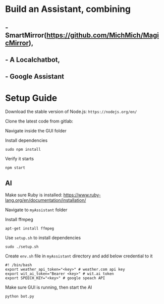 # Build an Assistant, combining 
## - SmartMirror(https://github.com/MichMich/MagicMirror), 
## - A Localchatbot,
## - Google Assistant


# Setup Guide

Download the stable version of Node.js: 
`https://nodejs.org/en/`

Clone the latest code from gitlab:

Navigate inside the GUI folder

Install dependencies
```shell
sudo npm install
```
 
Verify it starts
```shell
npm start
```
 
## AI
 
Make sure Ruby is installed: https://www.ruby-lang.org/en/documentation/installation/
 
Navigate to `myAssistant` folder

Install ffmpeg
```
apt-get install ffmpeg
```

Use `setup.sh` to install dependencies
```shell
sudo ./setup.sh
```

Create `env.sh` file in `myAssistant` directory and add below credential to it
```
#! /bin/bash
export weather_api_token="<key>" # weather.com api key
export wit_ai_token="Bearer <key>" # wit.ai token
export SPEECH_KEY="<key>" # google speach API
```

Make sure GUI is running, then start the AI
```shell
python bot.py
```


